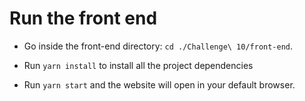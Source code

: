# Run the front end

* Go inside the front-end directory: ```cd ./Challenge\ 10/front-end```.

* Run ```yarn install``` to install all the project dependencies

* Run ```yarn start``` and the website will open in your default browser.